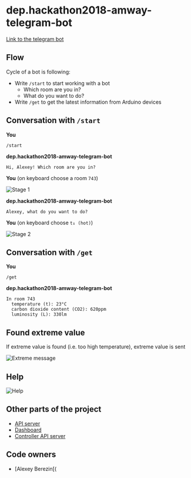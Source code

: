 # dep.hackathon2018-amway-telegram-bot

[Link to the telegram bot](http://t.me/dep_hackathon2018_amway_bot)

## Flow

Cycle of a bot is following:

- Write `/start` to start working with a bot
  - Which room are you in?
  - What do you want to do?
- Write `/get` to get the latest information from Arduino devices

## Conversation with `/start`

**You**
```
/start
```

**dep.hackathon2018-amway-telegram-bot**
```
Hi, Alexey! Which room are you in?
```

**You** (on keyboard choose a room `743`)

![Stage 1](https://github.com/Beraliv/dep.hackathon2018-amway-telegram-bot/blob/master/images/tg-bot-stage-1.png)

**dep.hackathon2018-amway-telegram-bot**
```
Alexey, what do you want to do?
```

**You** (on keyboard choose `t↓ (hot)`)

![Stage 2](https://github.com/Beraliv/dep.hackathon2018-amway-telegram-bot/blob/master/images/tg-bot-stage-2.png)

## Conversation with `/get`

**You**
```
/get
```

**dep.hackathon2018-amway-telegram-bot**
```
In room 743
  temperature (t): 23°C
  carbon dioxide content (CO2): 620ppm
  luminosity (L): 330lm
```

## Found extreme value

If extreme value is found (i.e. too high temperature), extreme value is sent

![Extreme message](https://github.com/Beraliv/dep.hackathon2018-amway-telegram-bot/blob/master/images/tg-bot-extreme.png)

## Help

![Help](https://github.com/Beraliv/dep.hackathon2018-amway-telegram-bot/blob/master/images/tg-bot-help.png)

## Other parts of the project

- [API server](https://github.com/IgorKonovalov/dep.hackaton2018_api_server)
- [Dashboard](https://github.com/OksanaFirtych/dep.hackatop2018_dashboard)
- [Controller API server](https://github.com/alexeyMohnatkin/dep.hackaton2018_controller)

## Code owners

- [Alexey Berezin[(

